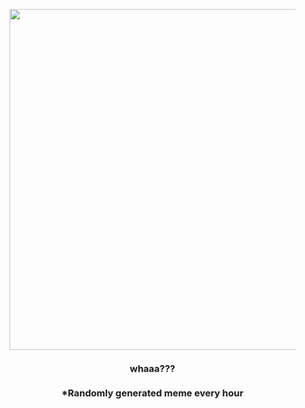 <p align="center">
        <img src="https://i.redd.it/8v057dgrbtu91.png" width="600" height="600">
        </p>
        <h3 align="center">whaaa???</h3>
        <h3 align="center">*Randomly generated meme every hour</h3>
    